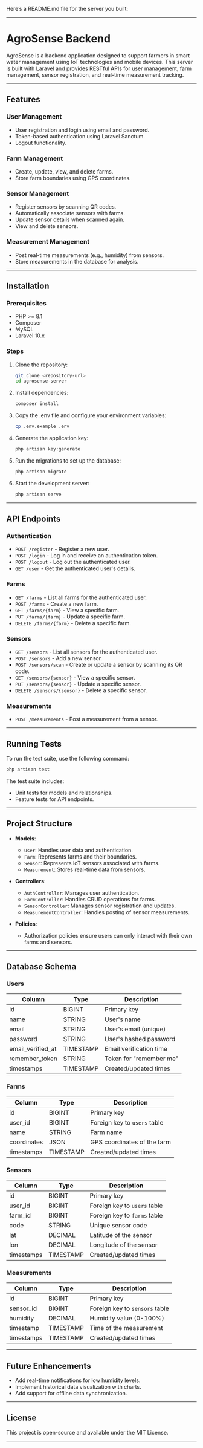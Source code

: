 Here’s a README.md file for the server you built:

---

# AgroSense Backend

AgroSense is a backend application designed to support farmers in smart water management using IoT technologies and mobile devices. This server is built with Laravel and provides RESTful APIs for user management, farm management, sensor registration, and real-time measurement tracking.

---

## Features

### User Management
- User registration and login using email and password.
- Token-based authentication using Laravel Sanctum.
- Logout functionality.

### Farm Management
- Create, update, view, and delete farms.
- Store farm boundaries using GPS coordinates.

### Sensor Management
- Register sensors by scanning QR codes.
- Automatically associate sensors with farms.
- Update sensor details when scanned again.
- View and delete sensors.

### Measurement Management
- Post real-time measurements (e.g., humidity) from sensors.
- Store measurements in the database for analysis.

---

## Installation

### Prerequisites
- PHP >= 8.1
- Composer
- MySQL
- Laravel 10.x

### Steps
1. Clone the repository:
   ```bash
   git clone <repository-url>
   cd agrosense-server
   ```

2. Install dependencies:
   ```bash
   composer install
   ```

3. Copy the .env file and configure your environment variables:
   ```bash
   cp .env.example .env
   ```

4. Generate the application key:
   ```bash
   php artisan key:generate
   ```

5. Run the migrations to set up the database:
   ```bash
   php artisan migrate
   ```

6. Start the development server:
   ```bash
   php artisan serve
   ```

---

## API Endpoints

### Authentication
- `POST /register` - Register a new user.
- `POST /login` - Log in and receive an authentication token.
- `POST /logout` - Log out the authenticated user.
- `GET /user` - Get the authenticated user's details.

### Farms
- `GET /farms` - List all farms for the authenticated user.
- `POST /farms` - Create a new farm.
- `GET /farms/{farm}` - View a specific farm.
- `PUT /farms/{farm}` - Update a specific farm.
- `DELETE /farms/{farm}` - Delete a specific farm.

### Sensors
- `GET /sensors` - List all sensors for the authenticated user.
- `POST /sensors` - Add a new sensor.
- `POST /sensors/scan` - Create or update a sensor by scanning its QR code.
- `GET /sensors/{sensor}` - View a specific sensor.
- `PUT /sensors/{sensor}` - Update a specific sensor.
- `DELETE /sensors/{sensor}` - Delete a specific sensor.

### Measurements
- `POST /measurements` - Post a measurement from a sensor.

---

## Running Tests

To run the test suite, use the following command:

```bash
php artisan test
```

The test suite includes:
- Unit tests for models and relationships.
- Feature tests for API endpoints.

---

## Project Structure

- **Models**:
  - `User`: Handles user data and authentication.
  - `Farm`: Represents farms and their boundaries.
  - `Sensor`: Represents IoT sensors associated with farms.
  - `Measurement`: Stores real-time data from sensors.

- **Controllers**:
  - `AuthController`: Manages user authentication.
  - `FarmController`: Handles CRUD operations for farms.
  - `SensorController`: Manages sensor registration and updates.
  - `MeasurementController`: Handles posting of sensor measurements.

- **Policies**:
  - Authorization policies ensure users can only interact with their own farms and sensors.

---

## Database Schema

### Users
| Column           | Type       | Description              |
|-------------------|------------|--------------------------|
| id               | BIGINT     | Primary key              |
| name             | STRING     | User's name              |
| email            | STRING     | User's email (unique)    |
| password         | STRING     | User's hashed password   |
| email_verified_at| TIMESTAMP  | Email verification time  |
| remember_token   | STRING     | Token for "remember me"  |
| timestamps       | TIMESTAMP  | Created/updated times    |

### Farms
| Column      | Type       | Description                     |
|-------------|------------|---------------------------------|
| id          | BIGINT     | Primary key                     |
| user_id     | BIGINT     | Foreign key to `users` table    |
| name        | STRING     | Farm name                       |
| coordinates | JSON       | GPS coordinates of the farm     |
| timestamps  | TIMESTAMP  | Created/updated times           |

### Sensors
| Column      | Type       | Description                     |
|-------------|------------|---------------------------------|
| id          | BIGINT     | Primary key                     |
| user_id     | BIGINT     | Foreign key to `users` table    |
| farm_id     | BIGINT     | Foreign key to `farms` table    |
| code        | STRING     | Unique sensor code              |
| lat         | DECIMAL    | Latitude of the sensor          |
| lon         | DECIMAL    | Longitude of the sensor         |
| timestamps  | TIMESTAMP  | Created/updated times           |

### Measurements
| Column      | Type       | Description                     |
|-------------|------------|---------------------------------|
| id          | BIGINT     | Primary key                     |
| sensor_id   | BIGINT     | Foreign key to `sensors` table  |
| humidity    | DECIMAL    | Humidity value (0-100%)         |
| timestamp   | TIMESTAMP  | Time of the measurement         |
| timestamps  | TIMESTAMP  | Created/updated times           |

---

## Future Enhancements
- Add real-time notifications for low humidity levels.
- Implement historical data visualization with charts.
- Add support for offline data synchronization.

---

## License
This project is open-source and available under the MIT License.

---
